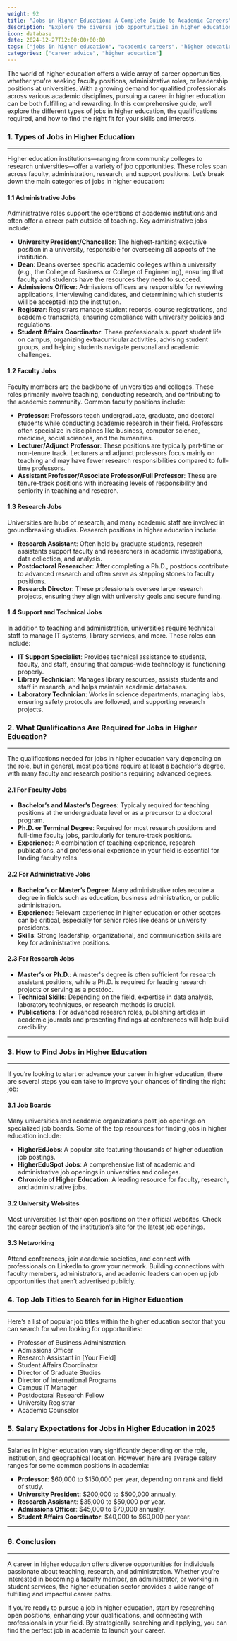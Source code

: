```yaml
---
weight: 92
title: "Jobs in Higher Education: A Complete Guide to Academic Careers"
description: "Explore the diverse job opportunities in higher education, including faculty positions, administrative roles, research jobs, and more. Learn how to find the right career path in academia."
icon: database
date: 2024-12-27T12:00:00+00:00
tags: ["jobs in higher education", "academic careers", "higher education jobs", "faculty positions", "administrative roles"]
categories: ["career advice", "higher education"]
---
```


The world of higher education offers a wide array of career opportunities, whether you're seeking faculty positions, administrative roles, or leadership positions at universities. With a growing demand for qualified professionals across various academic disciplines, pursuing a career in higher education can be both fulfilling and rewarding. In this comprehensive guide, we’ll explore the different types of jobs in higher education, the qualifications required, and how to find the right fit for your skills and interests.

### 1. Types of Jobs in Higher Education

---

Higher education institutions—ranging from community colleges to research universities—offer a variety of job opportunities. These roles span across faculty, administration, research, and support positions. Let’s break down the main categories of jobs in higher education:

#### 1.1 Administrative Jobs
Administrative roles support the operations of academic institutions and often offer a career path outside of teaching. Key administrative jobs include:

- **University President/Chancellor**: The highest-ranking executive position in a university, responsible for overseeing all aspects of the institution.
- **Dean**: Deans oversee specific academic colleges within a university (e.g., the College of Business or College of Engineering), ensuring that faculty and students have the resources they need to succeed.
- **Admissions Officer**: Admissions officers are responsible for reviewing applications, interviewing candidates, and determining which students will be accepted into the institution.
- **Registrar**: Registrars manage student records, course registrations, and academic transcripts, ensuring compliance with university policies and regulations.
- **Student Affairs Coordinator**: These professionals support student life on campus, organizing extracurricular activities, advising student groups, and helping students navigate personal and academic challenges.

#### 1.2 Faculty Jobs

Faculty members are the backbone of universities and colleges. These roles primarily involve teaching, conducting research, and contributing to the academic community. Common faculty positions include:

- **Professor**: Professors teach undergraduate, graduate, and doctoral students while conducting academic research in their field. Professors often specialize in disciplines like business, computer science, medicine, social sciences, and the humanities.
- **Lecturer/Adjunct Professor**: These positions are typically part-time or non-tenure track. Lecturers and adjunct professors focus mainly on teaching and may have fewer research responsibilities compared to full-time professors.
- **Assistant Professor/Associate Professor/Full Professor**: These are tenure-track positions with increasing levels of responsibility and seniority in teaching and research.

#### 1.3 Research Jobs

Universities are hubs of research, and many academic staff are involved in groundbreaking studies. Research positions in higher education include:

- **Research Assistant**: Often held by graduate students, research assistants support faculty and researchers in academic investigations, data collection, and analysis.
- **Postdoctoral Researcher**: After completing a Ph.D., postdocs contribute to advanced research and often serve as stepping stones to faculty positions.
- **Research Director**: These professionals oversee large research projects, ensuring they align with university goals and secure funding.

#### 1.4 Support and Technical Jobs

In addition to teaching and administration, universities require technical staff to manage IT systems, library services, and more. These roles can include:

- **IT Support Specialist**: Provides technical assistance to students, faculty, and staff, ensuring that campus-wide technology is functioning properly.
- **Library Technician**: Manages library resources, assists students and staff in research, and helps maintain academic databases.
- **Laboratory Technician**: Works in science departments, managing labs, ensuring safety protocols are followed, and supporting research projects.

### 2. What Qualifications Are Required for Jobs in Higher Education?

---

The qualifications needed for jobs in higher education vary depending on the role, but in general, most positions require at least a bachelor’s degree, with many faculty and research positions requiring advanced degrees.

#### 2.1 For Faculty Jobs

- **Bachelor’s and Master’s Degrees**: Typically required for teaching positions at the undergraduate level or as a precursor to a doctoral program.
- **Ph.D. or Terminal Degree**: Required for most research positions and full-time faculty jobs, particularly for tenure-track positions.
- **Experience**: A combination of teaching experience, research publications, and professional experience in your field is essential for landing faculty roles.

#### 2.2 For Administrative Jobs

- **Bachelor’s or Master’s Degree**: Many administrative roles require a degree in fields such as education, business administration, or public administration.
- **Experience**: Relevant experience in higher education or other sectors can be critical, especially for senior roles like deans or university presidents.
- **Skills**: Strong leadership, organizational, and communication skills are key for administrative positions.

#### 2.3 For Research Jobs

- **Master’s or Ph.D.**: A master's degree is often sufficient for research assistant positions, while a Ph.D. is required for leading research projects or serving as a postdoc.
- **Technical Skills**: Depending on the field, expertise in data analysis, laboratory techniques, or research methods is crucial.
- **Publications**: For advanced research roles, publishing articles in academic journals and presenting findings at conferences will help build credibility.

---

### 3. How to Find Jobs in Higher Education

---

If you’re looking to start or advance your career in higher education, there are several steps you can take to improve your chances of finding the right job:

#### 3.1 Job Boards
Many universities and academic organizations post job openings on specialized job boards. Some of the top resources for finding jobs in higher education include:
- **HigherEdJobs**: A popular site featuring thousands of higher education job postings.
- **HigherEduSpot Jobs**: A comprehensive list of academic and administrative job openings in universities and colleges.
- **Chronicle of Higher Education**: A leading resource for faculty, research, and administrative jobs.
  
#### 3.2 University Websites
Most universities list their open positions on their official websites. Check the career section of the institution’s site for the latest job openings.

#### 3.3 Networking
Attend conferences, join academic societies, and connect with professionals on LinkedIn to grow your network. Building connections with faculty members, administrators, and academic leaders can open up job opportunities that aren’t advertised publicly.

### 4. Top Job Titles to Search for in Higher Education

---

Here’s a list of popular job titles within the higher education sector that you can search for when looking for opportunities:
- Professor of Business Administration
- Admissions Officer
- Research Assistant in [Your Field]
- Student Affairs Coordinator
- Director of Graduate Studies
- Director of International Programs
- Campus IT Manager
- Postdoctoral Research Fellow
- University Registrar
- Academic Counselor

### 5. Salary Expectations for Jobs in Higher Education in 2025

---

Salaries in higher education vary significantly depending on the role, institution, and geographical location. However, here are average salary ranges for some common positions in academia:
- **Professor**: $60,000 to $150,000 per year, depending on rank and field of study.
- **University President**: $200,000 to $500,000 annually.
- **Research Assistant**: $35,000 to $50,000 per year.
- **Admissions Officer**: $45,000 to $70,000 annually.
- **Student Affairs Coordinator**: $40,000 to $60,000 per year.

---

### 6. Conclusion

---

A career in higher education offers diverse opportunities for individuals passionate about teaching, research, and administration. Whether you’re interested in becoming a faculty member, an administrator, or working in student services, the higher education sector provides a wide range of fulfilling and impactful career paths.

If you’re ready to pursue a job in higher education, start by researching open positions, enhancing your qualifications, and connecting with professionals in your field. By strategically searching and applying, you can find the perfect job in academia to launch your career.
